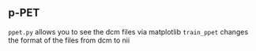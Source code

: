 ## p-PET

```ppet.py``` allows you to see the dcm files via matplotlib
```train_ppet``` changes the format of the files from dcm to nii